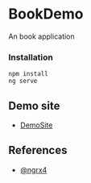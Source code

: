# BookDemo

An book application

### Installation

```
npm install
ng serve
```

## Demo site
- [DemoSite](https://wanasak.github.io/book-demo/#/login)

## References
- [@ngrx4](https://github.com/ngrx/platform)